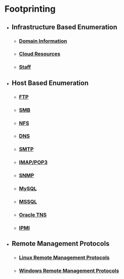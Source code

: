 # **Footprinting**

- ## **Infrastructure Based Enumeration**

  - ### [**Domain Information**](./Domain%20Information.md)

  - ### [**Cloud Resources**](./Cloud%20Resources.md)

  - ### [**Staff**](./Staff.md)

- ## **Host Based Enumeration**

  - ### [**FTP**](./FTP.md)

  - ### [**SMB**](./SMB.md)

  - ### [**NFS**](./NFS.md)

  - ### [**DNS**](./DNS.md)

  - ### [**SMTP**](./SMTP.md)

  - ### [**IMAP/POP3**](./IMAP%20POP3.md)

  - ### [**SNMP**](./SNMP.md)

  - ### [**MySQL**](./MySQL.md)

  - ### [**MSSQL**](./MSSQL.md)

  - ### [**Oracle TNS**](./Oracle%20TNS.md)

  - ### [**IPMI**](./IPMI.md)

- ## **Remote Management Protocols**
  
  - ### [**Linux Remote Management Protocols**](./Linux%20Remote%20Management%20Protocols.md)

  - ### [**Windows Remote Management Protocols**](./Windows%20Remote%20Management%20Protocols.md)
